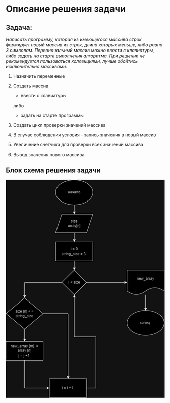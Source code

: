 # Описание решения задачи 

## Задача: 
*Написать программу, которая из имеющегося массива строк формирует новый массив из строк, длина которых меньше, либо равна 3 символам. Первоначальный массив можно ввести с клавиатуры, либо задать на старте выполнения алгоритма. При решении не рекомендуется пользоваться коллекциями, лучше обойтись исключительно массивами.* 

1. Назначить переменные 
2. Создать массив 
    * ввести с клавиатуры 

    либо  
    * задать на старте программы 
3. Создать цикл проверки значений массива 
4. В случае соблюдения условия - запись значения в новый массив 
5. Увеличение счетчика для проверки всех значений массива 
6. Вывод значения нового массива. 

## Блок схема решения задачи 
![](Attestation_finale.JPG)